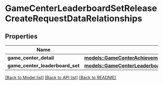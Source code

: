 # GameCenterLeaderboardSetReleaseCreateRequestDataRelationships

## Properties

Name | Type | Description | Notes
------------ | ------------- | ------------- | -------------
**game_center_detail** | [**models::GameCenterAchievementReleaseCreateRequestDataRelationshipsGameCenterDetail**](GameCenterAchievementReleaseCreateRequest_data_relationships_gameCenterDetail.md) |  | 
**game_center_leaderboard_set** | [**models::GameCenterLeaderboardSetLocalizationCreateRequestDataRelationshipsGameCenterLeaderboardSet**](GameCenterLeaderboardSetLocalizationCreateRequest_data_relationships_gameCenterLeaderboardSet.md) |  | 

[[Back to Model list]](../README.md#documentation-for-models) [[Back to API list]](../README.md#documentation-for-api-endpoints) [[Back to README]](../README.md)


